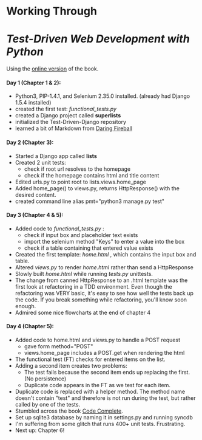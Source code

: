 
Working Through
===============
*Test-Driven Web Development with Python*
========================================

Using the [online version][tddp] of the book.

#### Day 1 (Chapter 1 & 2):
* Python3, PIP-1.4.1, and Selenium 2.35.0 installed.
  (already had Django 1.5.4 installed)
* created the first test: *functional_tests.py*
* created a Django project called **superlists**
* initialized the Test-Driven-Django repository
* learned a bit of Markdown from [Daring Fireball][df]

#### Day 2 (Chapter 3):
* Started a Django app called **lists**
* Created 2 unit tests:
    * check if root url resolves to the homepage
    * check if the homepage contains html and title content
* Edited urls.py to point root to lists.views.home_page
* Added home_page() to views.py, returns HttpResponse() with the desired content.
* created command line alias pmt="python3 manage.py test"

#### Day 3 (Chapter 4 & 5):
* Added code to *functional_tests.py* :
    * check if input box and placeholder text exists
    * import the selenium method "Keys" to enter a value into the box
    * check if a table containing that entered value exists
* Created the first template: *home.html* , which contains the input box and table.
* Altered *views.py* to render *home.html* rather than send a HttpResponse
* Slowly built *home.html* while running *tests.py* unittests.
* The change from canned HttpResponse to an .html template was the first look
at refactoring in a TDD environment.  Even though the refactoring was VERY basic, 
it's easy to see how well the tests back up the code.  If you break something while
refactoring, you'll know soon enough.
* Admired some nice flowcharts at the end of chapter 4

#### Day 4 (Chapter 5):
* Added code to home.html and views.py to handle a POST request
    * gave form method="POST"
    * views.home_page includes a POST.get when rendering the html
* The functional test (FT) checks for entered items on the list.
* Adding a second item creates two problems:
    * The test fails because the second item ends up replacing the first. (No persistence)
    * Duplicate code appears in the FT as we test for each item.
* Duplicate code is replaced with a helper method.  The method name doesn't contain "test"
and therefore is not run during the test, but rather called by one of the tests.
* Stumbled across the book [Code Complete][cc].
* Set up sqlite3 database by naming it in settings.py and running syncdb
* I'm suffering from some glitch that runs 400+ unit tests. Frustrating.
* Next up: Chapter 6!












[tddp]: http://chimera.labs.oreilly.com/books/1234000000754 "Test Driven Site"
[df]: http://daringfireball.net/projects/markdown/syntax
[cc]: http://www.amazon.com/Code-Complete-Practical-Handbook-Construction/dp/0735619670/ref=lh_ni_t?ie=UTF8&psc=1&smid=ATVPDKIKX0DER